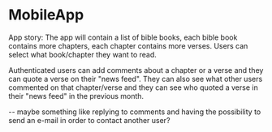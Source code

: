 # MobileApp

App story:
The app will contain a list of bible books, each bible book contains more chapters, each chapter contains more verses.
Users can select what book/chapter they want to read.

Authenticated users can add comments about a chapter or a verse and they can quote a verse on their "news feed". They can also see what other users commented on that chapter/verse and they can see who quoted a verse in their "news feed" in the previous month.

-- maybe something like replying to comments and having the possibility to send an e-mail in order to contact another user?

